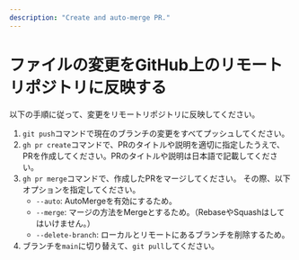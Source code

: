 ```yaml
---
description: "Create and auto-merge PR."
---
```


# ファイルの変更をGitHub上のリモートリポジトリに反映する

以下の手順に従って、変更をリモートリポジトリに反映してください。

1. `git push`コマンドで現在のブランチの変更をすべてプッシュしてください。
2. `gh pr create`コマンドで、PRのタイトルや説明を適切に指定したうえで、PRを作成してください。PRのタイトルや説明は日本語で記載してください。
3. `gh pr merge`コマンドで、作成したPRをマージしてください。
  その際、以下オプションを指定してください。
    - `--auto`: AutoMergeを有効にするため。
    - `--merge`: マージの方法をMergeとするため。（RebaseやSquashはしてはいけません。）
    - `--delete-branch`: ローカルとリモートにあるブランチを削除するため。
4. ブランチを`main`に切り替えて、`git pull`してください。
